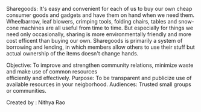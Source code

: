 Sharegoods: 
         It's easy and convenient for each of us to buy our own cheap consumer goods and gadgets and have them on hand when we need them. Wheelbarrow, leaf blowers, crimping tools, folding chairs, tables and snow-cone machines are all useful from time to time. But especially for things we need only occasionally, sharing is more environmentally friendly and more cost efficent than buying our own.
         Sharegoods is primarily a system of borrowing and lending, in which members allow others to use their stuff but actual ownership of the items doesn't change hands.

Objective:
         To improve and strengthen community relations, minimize waste and make use of common resources  
         efficiently and effectively.
Purpose: 
         To be transparent and publicize use of available resources in your neigborhood.
Audiences:
         Trusted small groups or communities.

Created by : Nithya Rao